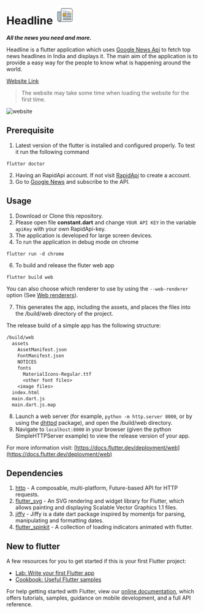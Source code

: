 # Headline <img src="https://github.com/Shyam16102001/Headline/blob/main/assets/icons/icon.svg" alt="Logo" width="50" >

**_All the news you need and more._**

Headline is a flutter application which uses [Google News Api](https://rapidapi.com/bonaipowered/api/google-news22) to fetch top news headlines in India and displays it.
The main aim of the application is to provide a easy way for the people to know what is happening around the world.

[Website Link](https://headline16102001.netlify.app/#/)

> The website may take some time when loading the website for the first time.

![website](https://user-images.githubusercontent.com/55325014/159108921-4f7b9ddd-a4a8-4401-8902-d0d57ec74950.png)

## Prerequisite

1. Latest version of the flutter is installed and configured properly.
   To test it run the following command

```
flutter doctor
```

2. Having an RapidApi account. If not visit [RapidApi](https://rapidapi.com/) to create a account.
3. Go to [Google News](https://rapidapi.com/bonaipowered/api/google-news22) and subscribe to the API.

## Usage

1. Download or Clone this repository.
2. Please open file **constant.dart** and change `YOUR API KEY` in the variable `apiKey` with your own RapidApi-key.
3. The application is developed for large screen devices.
4. To run the application in debug mode on chrome

```
flutter run -d chrome
```

6. To build and release the fluter web app

```
flutter build web
```

You can also choose which renderer to use by using the `--web-renderer` option (See [Web renderers](https://docs.flutter.dev/development/tools/web-renderers)).

7. This generates the app, including the assets, and places the files into the /build/web directory of the project.

The release build of a simple app has the following structure:

```
/build/web
  assets
    AssetManifest.json
    FontManifest.json
    NOTICES
    fonts
      MaterialIcons-Regular.ttf
      <other font files>
    <image files>
  index.html
  main.dart.js
  main.dart.js.map
```

8. Launch a web server (for example, `python -m http.server 8000`, or by using the [dhttpd](https://pub.dev/packages/dhttpd) package), and open the /build/web directory.
9. Navigate to `localhost:8000` in your browser (given the python SimpleHTTPServer example) to view the release version of your app.

For more information visit: [https://docs.flutter.dev/deployment/web](https://docs.flutter.dev/deployment/web)

## Dependencies

1. [http](https://pub.dev/packages/http) - A composable, multi-platform, Future-based API for HTTP requests.
2. [flutter_svg](https://pub.dev/packages/flutter_svg) - An SVG rendering and widget library for Flutter, which allows painting and displaying Scalable Vector Graphics 1.1 files.
3. [jiffy](https://pub.dev/packages/jiffy) - Jiffy is a date dart package inspired by momentjs for parsing, manipulating and formatting dates.
4. [flutter_spinkit](https://pub.dev/packages/flutter_spinkit) - A collection of loading indicators animated with flutter.

## New to flutter

A few resources for you to get started if this is your first Flutter project:

- [Lab: Write your first Flutter app](https://flutter.dev/docs/get-started/codelab)
- [Cookbook: Useful Flutter samples](https://flutter.dev/docs/cookbook)

For help getting started with Flutter, view our
[online documentation](https://flutter.dev/docs), which offers tutorials,
samples, guidance on mobile development, and a full API reference.

